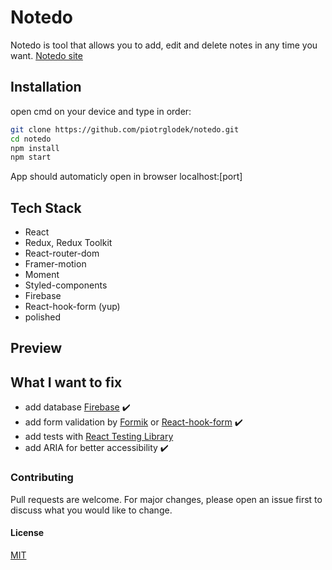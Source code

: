 # Notedo

Notedo is tool that allows you to add, edit and delete notes in any time you want.
[Notedo site](https://notedo.netlify.app/)

## Installation

open cmd on your device and type in order:

```bash
git clone https://github.com/piotrglodek/notedo.git
cd notedo
npm install
npm start
```

App should automaticly open in browser localhost:[port]

## Tech Stack

- React
- Redux, Redux Toolkit
- React-router-dom
- Framer-motion
- Moment
- Styled-components
- Firebase
- React-hook-form (yup)
- polished

## Preview


## What I want to fix

- add database [Firebase](https://firebase.google.com) ✔️
- add form validation by [Formik](https://formik.org) or [React-hook-form](https://react-hook-form.com/) ✔️
- add tests with [React Testing Library](https://testing-library.com/docs/react-testing-library/intro)
- add ARIA for better accessibility ✔️

### Contributing

Pull requests are welcome. For major changes, please open an issue first to discuss what you would like to change.

#### License

[MIT](https://choosealicense.com/licenses/mit/)
